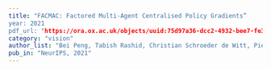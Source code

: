 ```yaml
---
title: "FACMAC: Factored Multi-Agent Centralised Policy Gradients”
year: 2021
pdf_url: "https://ora.ox.ac.uk/objects/uuid:75d97a36-dcc2-4932-bee7-fe319f683a57"
category: "vision"
author_list: "Bei Peng, Tabish Rashid, Christian Schroeder de Witt, Pierre-Alexandre Kamienny, Philip Torr, Wendelin Böhmer, Shimon Whiteson"
pub_in: "NeurIPS, 2021"
---
```

